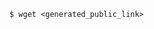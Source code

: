 <!-- usedin: [ _includes/_inlines/Tutorials/common/1970-09-26-manage-backups/1970-09-26-manage-backups_3.-command-line-v1.md] -->

```
$ wget <generated_public_link>
```
